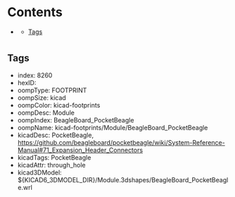 



Contents
========

* [](#)
	* [Tags](#tags)

# 

## Tags

- index: 8260
- hexID: 
- oompType: FOOTPRINT
- oompSize: kicad
- oompColor: kicad-footprints
- oompDesc: Module
- oompIndex: BeagleBoard_PocketBeagle
- oompName: kicad-footprints/Module/BeagleBoard_PocketBeagle
- kicadDesc: PocketBeagle, https://github.com/beagleboard/pocketbeagle/wiki/System-Reference-Manual#71_Expansion_Header_Connectors
- kicadTags: PocketBeagle
- kicadAttr: through_hole
- kicad3DModel: ${KICAD6_3DMODEL_DIR}/Module.3dshapes/BeagleBoard_PocketBeagle.wrl
